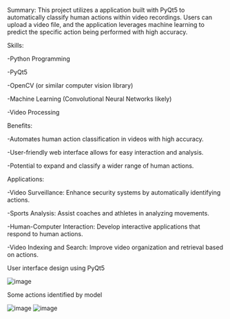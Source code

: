 Summary:
This project utilizes a application built with PyQt5 to automatically classify human actions within video recordings. Users can upload a video file, and the application leverages machine learning to predict the specific action being performed with high accuracy.

Skills:
  
  -Python Programming
  
  -PyQt5
  
  -OpenCV (or similar computer vision library)
  
  -Machine Learning (Convolutional Neural Networks likely)
  
  -Video Processing
  
Benefits:

  -Automates human action classification in videos with high accuracy.
  
  -User-friendly web interface allows for easy interaction and analysis.
  
  -Potential to expand and classify a wider range of human actions.
  
Applications:

  -Video Surveillance: Enhance security systems by automatically identifying actions.
  
  -Sports Analysis: Assist coaches and athletes in analyzing movements.
  
  -Human-Computer Interaction: Develop interactive applications that respond to human actions.
  
  -Video Indexing and Search: Improve video organization and retrieval based on actions.

User interface design using PyQt5

![image](https://github.com/Thanhxuan11/HumanAction/assets/117796081/342f32ee-2a5b-4302-bcea-02521fc48e6b)

Some actions identified by model

![image](https://github.com/Thanhxuan11/HumanAction/assets/117796081/48e94035-28a3-41c3-8cc1-2aedd5edcfe8)
![image](https://github.com/Thanhxuan11/HumanAction/assets/117796081/1faa5cfb-f722-4ab3-b7cd-02a1b50b7e27)

